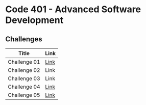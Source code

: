 # Code 401 - Advanced Software Development
## Challenges


| Title  | Link |
| --- | ----------- |
| Challenge 01 | [Link](https://github.com/HadeelDaragmeh158/data-structures-and-algorithms/blob/main/javaChallenge/README.md) |
| Challenge 02 | Link |
| Challenge 03 | Link |
| Challenge 04 | [Link](https://github.com/HadeelDaragmeh158/data-structures-and-algorithms/blob/main/Challenge04/Challenge04.md) |
| Challenge 05 | [Link](https://github.com/HadeelDaragmeh158/reading-notes/blob/main/Class05/README.md) |
